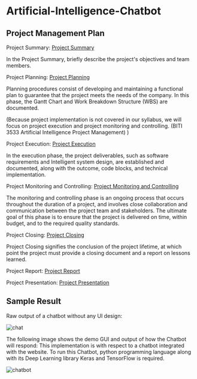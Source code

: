 # Artificial-Intelligence-Chatbot

## Project Management Plan
Project Summary: [Project Summary](https://github.com/yunlee123456/Artificial-Intelligence-Chatbot/blob/main/PMP-PLAN/1%20Project%20Summary.md)

In the Project Summary, briefly describe the project's objectives and team members.

Project Planning: [Project Planning](https://github.com/yunlee123456/Artificial-Intelligence-Chatbot/blob/main/PMP-PLAN/2%20Project%20Planning.md)

Planning procedures consist of developing and maintaining a functional plan to guarantee that the project meets the needs of the company. In this phase, the Gantt Chart and Work Breakdown Structure (WBS) are documented.


(Because project implementation is not covered in our syllabus, we will focus on project execution and project monitoring and controlling.  (BITI 3533 Artificial Intelligence Project Management) )


Project Execution: [Project Execution](https://github.com/yunlee123456/Artificial-Intelligence-Chatbot/blob/main/PMP-PLAN/3%20Project%20Execution.md)



In the execution phase, the project deliverables, such as software requirements and Intelligent system design, are established and documented, along with the outcome, code blocks, and technical implementation.


Project Monitoring and Controlling: [Project Monitoring and Controlling](https://github.com/yunlee123456/Artificial-Intelligence-Chatbot/blob/main/PMP-PLAN/4%20Project%20Monitoring%20and%20Controlling.md)

The monitoring and controlling phase is an ongoing process that occurs throughout the duration of a project, and involves close collaboration and communication between the project team and stakeholders. The ultimate goal of this phase is to ensure that the project is delivered on time, within budget, and to the required quality standards.


Project Closing: [Project Closing](https://github.com/yunlee123456/Artificial-Intelligence-Chatbot/blob/main/PMP-PLAN/5%20Project%20Closing.md)


Project Closing signifies the conclusion of the project lifetime, at which point the project must provide a closing document and a report on lessons learned.


Project Report: [Project Report](https://github.com/yunlee123456/Artificial-Intelligence-Chatbot/blob/main/Report.pdf)


Project Presentation: [Project Presentation](https://github.com/yunlee123456/Artificial-Intelligence-Chatbot/blob/main/PMP-PLAN/6%20Project%20Presentation.md)


## Sample Result
Raw output of a chatbot without any UI design:

![chat](https://user-images.githubusercontent.com/118036772/209539812-c06053f4-ca07-4825-85b0-dd876e5a5c04.png)

The following image shows the demo GUI and output of
how the Chatbot will respond:
This implementation is with respect to a chatbot integrated with the website. To run this Chatbot, python programming language along with its Deep Learning library Keras and TensorFlow is required.

![chatbot](https://user-images.githubusercontent.com/118036772/209539762-0ad58de2-a413-4b6f-9fe9-f000fefd9f52.png)
